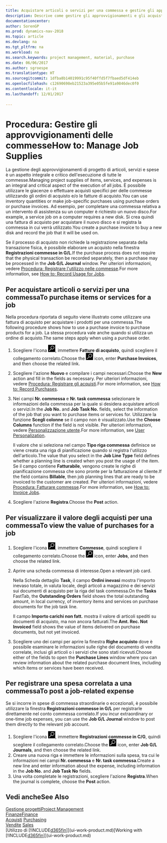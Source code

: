 ```yaml
---
title: Acquistare articoli o servizi per una commessa e gestire gli approvvigionamenti
description: Descrive come gestire gli approvvigionamenti e gli acquisti di materiale e servizi per le commesse.
documentationcenter: 
author: SorenGP
ms.prod: dynamics-nav-2018
ms.topic: article
ms.devlang: na
ms.tgt_pltfrm: na
ms.workload: na
ms.search.keywords: project management, material, purchase
ms.date: 06/06/2017
ms.author: sgroespe
ms.translationtype: HT
ms.sourcegitcommit: 1dfba8b14019991c95f40ffd5f7fbaed5df414eb
ms.openlocfilehash: c12690698eb21523a395e05b5fe91a9846dec0f0
ms.contentlocale: it-it
ms.lasthandoff: 12/01/2017

---
```

# <a name="how-to-manage-job-supplies"></a><span data-ttu-id="718b2-103">Procedura: Gestire gli approvvigionamenti delle commesse</span><span class="sxs-lookup"><span data-stu-id="718b2-103">How to: Manage Job Supplies</span></span>
<span data-ttu-id="718b2-104">La gestione degli approvvigionamenti di progetto di articoli, servizi e spese è un aspetto integrale e critico dell'esecuzione di tutte le commesse.</span><span class="sxs-lookup"><span data-stu-id="718b2-104">Managing project supplies of items, services, and expenses is an integral and critical aspect of the execution of all jobs.</span></span> <span data-ttu-id="718b2-105">È possibile utilizzare le giacenze o effettuare acquisti specifici per delle commesse utilizzando gli ordini di acquisto e/o le fatture di acquisto.</span><span class="sxs-lookup"><span data-stu-id="718b2-105">You can use inventory quantities or make job-specific purchases using purchase orders or purchase invoices.</span></span> <span data-ttu-id="718b2-106">Ad esempio, per completare una commessa relativa a un intervento di assistenza su un computer è richiesto un nuovo disco.</span><span class="sxs-lookup"><span data-stu-id="718b2-106">For example, a service job on a computer requires a new disk.</span></span> <span data-ttu-id="718b2-107">Si crea quindi una fattura di acquisto per acquistare il nuovo disco e si registra la commessa in cui verrà utilizzato.</span><span class="sxs-lookup"><span data-stu-id="718b2-107">You create a purchase invoice to buy a new disk and record the job that it will be used on.</span></span>

<span data-ttu-id="718b2-108">Se il processo di acquisto non richiede la registrazione separata della transazione fisica, è possibile elaborare un acquisto nella finestra **Registrazioni commesse in G/L**.</span><span class="sxs-lookup"><span data-stu-id="718b2-108">If the purchase process does not require that the physical transaction be recorded separately, then a purchase may be processed in the **Job G/L Journal** window.</span></span> <span data-ttu-id="718b2-109">Per ulteriori informazioni, vedere [Procedura: Registrare l'utilizzo nelle commesse](projects-how-record-job-usage.md).</span><span class="sxs-lookup"><span data-stu-id="718b2-109">For more information, see [How to: Record Usage for Jobs](projects-how-record-job-usage.md).</span></span>

## <a name="to-purchase-items-or-services-for-a-job"></a><span data-ttu-id="718b2-110">Per acquistare articoli o servizi per una commessa</span><span class="sxs-lookup"><span data-stu-id="718b2-110">To purchase items or services for a job</span></span>
<span data-ttu-id="718b2-111">Nella procedura riportata di seguito viene illustrato come utilizzare una fattura di acquisto per acquistare i prodotti per una commessa.</span><span class="sxs-lookup"><span data-stu-id="718b2-111">The following procedure shows how to use a purchase invoice to purchase products for a job.</span></span> <span data-ttu-id="718b2-112">La stessa procedura vale anche quando si utilizza un ordine di acquisto.</span><span class="sxs-lookup"><span data-stu-id="718b2-112">The same steps apply when using a purchase order.</span></span>  

1. <span data-ttu-id="718b2-113">Scegliere l'icona ![Cerca pagina o report](media/ui-search/search_small.png "icona Cerca pagina o report"), immettere **Fatture di acquisto**, quindi scegliere il collegamento correlato.</span><span class="sxs-lookup"><span data-stu-id="718b2-113">Choose the ![Search for Page or Report](media/ui-search/search_small.png "Search for Page or Report icon") icon, enter **Purchase Invoices**, and then choose the related link.</span></span>  
2. <span data-ttu-id="718b2-114">Scegliere l'azione **Nuovo** e compilare i campi necessari.</span><span class="sxs-lookup"><span data-stu-id="718b2-114">Choose the **New** action and fill in the fields as necessary.</span></span> <span data-ttu-id="718b2-115">Per ulteriori informazioni, vedere [Procedura: Registrare gli acquisti](purchasing-how-record-purchases.md).</span><span class="sxs-lookup"><span data-stu-id="718b2-115">For more information, see [How to: Record Purchases](purchasing-how-record-purchases.md).</span></span>
3. <span data-ttu-id="718b2-116">Nei campi **Nr. commessa** e **Nr. task commessa** selezionare le informazioni della commessa per la quale si desidera acquistare articoli o servizi.</span><span class="sxs-lookup"><span data-stu-id="718b2-116">In the **Job No.** and **Job Task No.** fields, select the information of the job that you want to purchase items or services for.</span></span> <span data-ttu-id="718b2-117">Utilizzare la funzione **Scegli colonne** se il campo non è visualizzato.</span><span class="sxs-lookup"><span data-stu-id="718b2-117">Use the **Choose Columns** function if the field is not visible.</span></span> <span data-ttu-id="718b2-118">Per ulteriori informazioni, vedere [Personalizzazione utente](ui-user-personalization.md).</span><span class="sxs-lookup"><span data-stu-id="718b2-118">For more information, see [User Personalization](ui-user-personalization.md).</span></span>

    <span data-ttu-id="718b2-119">Il valore che si seleziona nel campo **Tipo riga commessa** definisce se viene creata una riga di pianificazione quando si registra l'utilizzo dell'articolo.</span><span class="sxs-lookup"><span data-stu-id="718b2-119">The value that you select in the **Job Line Type** field defines whether a planning line is created when you post the usage of the item.</span></span> <span data-ttu-id="718b2-120">Se il campo contiene **Fatturabile**, vengono create le righe di pianificazione commessa che sono pronte per la fatturazione al cliente.</span><span class="sxs-lookup"><span data-stu-id="718b2-120">If the field contains **Billable**, then job planning lines that are ready to be invoiced to the customer are created.</span></span> <span data-ttu-id="718b2-121">Per ulteriori informazioni, vedere [Procedura: Fatturare commesse](projects-how-invoice-jobs.md).</span><span class="sxs-lookup"><span data-stu-id="718b2-121">For more information, see [How to: Invoice Jobs](projects-how-invoice-jobs.md).</span></span>
4. <span data-ttu-id="718b2-122">Scegliere l'azione **Registra**.</span><span class="sxs-lookup"><span data-stu-id="718b2-122">Choose the **Post** action.</span></span>

## <a name="to-view-the-value-of-purchases-for-a-job"></a><span data-ttu-id="718b2-123">Per visualizzare il valore degli acquisti per una commessa</span><span class="sxs-lookup"><span data-stu-id="718b2-123">To view the value of purchases for a job</span></span>
1. <span data-ttu-id="718b2-124">Scegliere l'icona ![Cerca pagina o report](media/ui-search/search_small.png "icona Cerca pagina o report"), immettere **Commesse**, quindi scegliere il collegamento correlato.</span><span class="sxs-lookup"><span data-stu-id="718b2-124">Choose the ![Search for Page or Report](media/ui-search/search_small.png "Search for Page or Report icon") icon, enter **Jobs**, and then choose the related link.</span></span>
2. <span data-ttu-id="718b2-125">Aprire una scheda commessa di interesse.</span><span class="sxs-lookup"><span data-stu-id="718b2-125">Open a relevant job card.</span></span>

    <span data-ttu-id="718b2-126">Nella Scheda dettaglio **Task**, il campo **Ordini inevasi** mostra l'importo inevaso totale, in valuta locale, degli articoli a magazzino e dei servizi sui documenti di acquisto per la riga del task commessa.</span><span class="sxs-lookup"><span data-stu-id="718b2-126">On the **Tasks** FastTab, the **Outstanding Orders** field shows the total outstanding amount, in local currency, of inventory items and services on purchase documents for the job task line.</span></span>  

    <span data-ttu-id="718b2-127">Il campo **Importo carichi non fatt.** mostra il valore di articoli spediti su documenti di acquisto, ma non ancora fatturati.</span><span class="sxs-lookup"><span data-stu-id="718b2-127">The **Amt. Rec. Not Invoiced** field shows the value of items delivered on purchase documents, but not yet invoiced.</span></span>  
3. <span data-ttu-id="718b2-128">Scegliere uno dei campi per aprire la finestra **Righe acquisto** dove è possibile esaminare le informazioni sulle righe del documento di vendita correlate, inclusi gli articoli o i servizi che sono stati ricevuti.</span><span class="sxs-lookup"><span data-stu-id="718b2-128">Choose either of the fields to open the **Purchase Lines** window where you can review information about the related purchase document lines, including which items or services have been received.</span></span>

## <a name="to-post-a-job-related-expense"></a><span data-ttu-id="718b2-129">Per registrare una spesa correlata a una commessa</span><span class="sxs-lookup"><span data-stu-id="718b2-129">To post a job-related expense</span></span>
<span data-ttu-id="718b2-130">Se si incorre in spese di commessa straordinarie o eccezionali, è possibile utilizzare la finestra **Registrazioni commesse in G/L** per registrarle direttamente nel conto commessa correlato.</span><span class="sxs-lookup"><span data-stu-id="718b2-130">If you incur extraordinary or one-time job expenses, you can use the **Job G/L Journal** window to post them directly to the relevant job account.</span></span>

1. <span data-ttu-id="718b2-131">Scegliere l'icona ![Cerca pagina o report](media/ui-search/search_small.png "icona Cerca pagina o report"), immettere **Registrazioni commesse in C/G**, quindi scegliere il collegamento correlato.</span><span class="sxs-lookup"><span data-stu-id="718b2-131">Choose the ![Search for Page or Report](media/ui-search/search_small.png "Search for Page or Report icon") icon, enter **Job G/L Journals**, and then choose the related link.</span></span>  
2. <span data-ttu-id="718b2-132">Creare una nuova riga e immettere le informazioni sulla spesa, tra cui le informazioni nei campi **Nr. commessa** e **Nr. task commessa**.</span><span class="sxs-lookup"><span data-stu-id="718b2-132">Create a new line and enter information about the expense, including information in the **Job No.** and **Job Task No** fields.</span></span>  
3. <span data-ttu-id="718b2-133">Una volta completate le registrazioni, scegliere l'azione **Registra**.</span><span class="sxs-lookup"><span data-stu-id="718b2-133">When the journal is complete, choose the **Post** action.</span></span>

## <a name="see-also"></a><span data-ttu-id="718b2-134">Vedi anche</span><span class="sxs-lookup"><span data-stu-id="718b2-134">See Also</span></span>
[<span data-ttu-id="718b2-135">Gestione progetti</span><span class="sxs-lookup"><span data-stu-id="718b2-135">Project Management</span></span>](projects-manage-projects.md)  
[<span data-ttu-id="718b2-136">Finanze</span><span class="sxs-lookup"><span data-stu-id="718b2-136">Finance</span></span>](finance.md)  
<span data-ttu-id="718b2-137">[Acquisti](purchasing-manage-purchasing.md)       </span><span class="sxs-lookup"><span data-stu-id="718b2-137">[Purchasing](purchasing-manage-purchasing.md)       </span></span>  
<span data-ttu-id="718b2-138">[Vendite](sales-manage-sales.md)    </span><span class="sxs-lookup"><span data-stu-id="718b2-138">[Sales](sales-manage-sales.md)    </span></span>  
<span data-ttu-id="718b2-139">[Utilizzo di [!INCLUDE[d365fin](includes/d365fin_md.md)]](ui-work-product.md)</span><span class="sxs-lookup"><span data-stu-id="718b2-139">[Working with [!INCLUDE[d365fin](includes/d365fin_md.md)]](ui-work-product.md)</span></span>  


